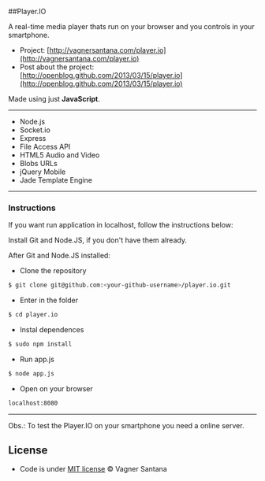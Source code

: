 ##Player.IO

A real-time media player thats run on your browser and you controls in your smartphone.

- Project: [http://vagnersantana.com/player.io](http://vagnersantana.com/player.io)
- Post about the project: [http://openblog.github.com/2013/03/15/player.io](http://openblog.github.com/2013/03/15/player.io)
 
Made using just **JavaScript**.

---

- Node.js
- Socket.io
- Express
- File Access API
- HTML5 Audio and Video
- Blobs URLs
- jQuery Mobile 
- Jade Template Engine

---
### Instructions
 
If you want run application in localhost, follow the instructions below:

Install Git and Node.JS, if you don't have them already.

After Git and Node.JS installed:


- Clone the repository

```bash
$ git clone git@github.com:<your-github-username>/player.io.git
```

- Enter in the folder

```bash
$ cd player.io
```

- Instal dependences

```bash
$ sudo npm install
```

- Run app.js

```bash
$ node app.js
```

- Open on your browser

```bash
localhost:8080
```

---


Obs.: To test the Player.IO on your smartphone you need a online server.

## License

- Code is under [MIT license](http://vagnersantana.mit-license.org)  © Vagner Santana
